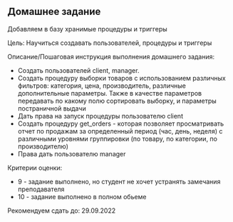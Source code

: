 ## Домашнее задание

Добавляем в базу хранимые процедуры и триггеры

Цель:
Научиться создавать пользователей, процедуры и триггеры

Описание/Пошаговая инструкция выполнения домашнего задания:

- Создать пользователей client, manager.
- Создать процедуру выборки товаров с использованием различных фильтров: категория, цена, производитель, различные дополнительные параметры. 
Также в качестве параметров передавать по какому полю сортировать выборку, и параметры постраничной выдачи
- Дать права на запуск процедуры пользователю client
- Создать процедуру get_orders - которая позволяет просматривать отчет по продажам за определенный период (час, день, неделя)
с различными уровнями группировки (по товару, по категории, по производителю)
- Права дать пользователю manager


Критерии оценки:
- 9 - задание выполнено, но студент не хочет устранять замечания преподавателя
- 10 - задание выполнено в полном обьеме


Рекомендуем сдать до: 29.09.2022